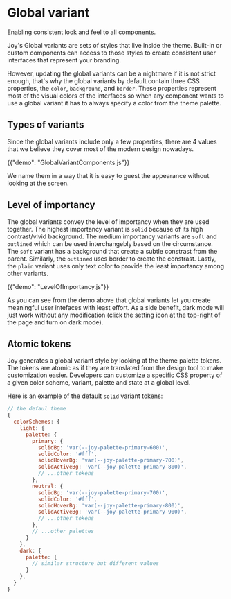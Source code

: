 # Global variant

<p class="description">Enabling consistent look and feel to all components.</p>

<!-- The intention of the page is to describe the overall feature like "what is it?", "what it looks like?", other topics like "The why", "How to customize" etc. should be in another page.  -->

Joy's Global variants are sets of styles that live inside the theme. Built-in or custom components can access to those styles to create consistent user interfaces that represent your branding.

However, updating the global variants can be a nightmare if it is not strict enough, that's why the global variants by default contain three CSS properties, the `color`, `background`, and `border`. These properties represent most of the visual colors of the interfaces so when any component wants to use a global variant it has to always specify a color from the theme palette.

<!-- Add a link to read more detail why we limit to these 3 properties -->

## Types of variants

Since the global variants include only a few properties, there are 4 values that we believe they cover most of the modern design nowadays.

<!-- A demo of buttons, chips, and links with all variants -->

{{"demo": "GlobalVariantComponents.js"}}

We name them in a way that it is easy to guest the appearance without looking at the screen.

## Level of importancy

The global variants convey the level of importancy when they are used together. The highest importancy variant is `solid` because of its high contrast/vivid background. The medium importancy variants are `soft` and `outlined` which can be used interchangebly based on the circumstance. The `soft` variant has a background that create a subtle constrast from the parent. Similarly, the `outlined` uses border to create the constrast. Lastly, the `plain` variant uses only text color to provide the least importancy among other variants.

<!-- A demo of small UIs that use different components with variants to showcase -->

{{"demo": "LevelOfImportancy.js"}}

As you can see from the demo above that global variants let you create meaningful user intefaces with least effort. As a side benefit, dark mode will just work without any modification (click the setting icon at the top-right of the page and turn on dark mode).

## Atomic tokens

Joy generates a global variant style by looking at the theme palette tokens. The tokens are atomic as if they are translated from the design tool to make customization easier. Developers can customize a specific CSS property of a given color scheme, variant, palette and state at a global level.

Here is an example of the default `solid` variant tokens:

```js
// the defaul theme
{
  colorSchemes: {
    light: {
      palette: {
        primary: {
          solidBg: 'var(--joy-palette-primary-600)',
          solidColor: '#fff',
          solidHoverBg: 'var(--joy-palette-primary-700)',
          solidActiveBg: 'var(--joy-palette-primary-800)',
          // ...other tokens
        },
        neutral: {
          solidBg: 'var(--joy-palette-primary-700)',
          solidColor: '#fff',
          solidHoverBg: 'var(--joy-palette-primary-800)',
          solidActiveBg: 'var(--joy-palette-primary-900)',
          // ...other tokens
        },
        // ...other palettes
      }
    },
    dark: {
      palette: {
        // similar structure but different values
      }
    },
  }
}
```

